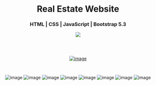<div align='center'>
  <h1>Real Estate Website</h1>
  <h3>HTML | CSS | JavaScript | Bootstrap 5.3</h3>
  <img src='https://img.shields.io/badge/fmfahath-white?logo=github&logoColor=black'/>
  
<br><br>

[![image](https://github.com/fmfahath/loginPage/assets/95971934/02c3c390-df06-41d4-940e-9c6c12bbcfa6)](https://fmfahath.github.io/bootstrap_realestate_website/contact.html)

<br>

![image](https://github.com/fmfahath/bootstrap_realestate_website/assets/95971934/5fdaac8b-0ce6-4731-b647-efc4e1462816)
![image](https://github.com/fmfahath/bootstrap_realestate_website/assets/95971934/07576072-d8a1-4633-a5f7-197daa9f9fdd)
![image](https://github.com/fmfahath/bootstrap_realestate_website/assets/95971934/a51a4c3e-780a-47c2-91fe-f3d09d7c4536)
![image](https://github.com/fmfahath/bootstrap_realestate_website/assets/95971934/691cb969-b64f-4770-ac07-68331e88c1ed)
![image](https://github.com/fmfahath/bootstrap_realestate_website/assets/95971934/3d3133a8-6d78-44b5-a78f-bb7d59e458b8)
![image](https://github.com/fmfahath/bootstrap_realestate_website/assets/95971934/4858dda1-8772-46a0-b178-8231d1fcd8aa)
![image](https://github.com/fmfahath/bootstrap_realestate_website/assets/95971934/be1f9e50-f2df-4dd3-9784-e76aefab5690)
![image](https://github.com/fmfahath/bootstrap_realestate_website/assets/95971934/01f1a949-e6b5-43d7-a6b7-2e71f92ade00)








  
</div>
